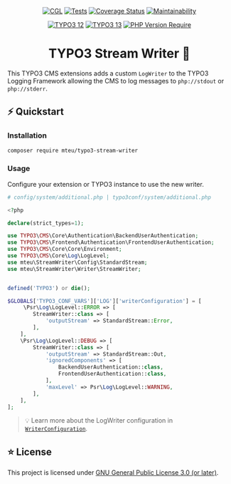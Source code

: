 <div align="center">

[![CGL](https://github.com/mteu/typo3-stream-writer/actions/workflows/cgl.yaml/badge.svg)](https://github.com/mteu/typo3-stream-writer/actions/workflows/cgl.yaml)
[![Tests](https://github.com/mteu/typo3-stream-writer/actions/workflows/tests.yaml/badge.svg?branch=main)](https://github.com/mteu/typo3-stream-writer/actions/workflows/tests.yaml)
[![Coverage Status](https://coveralls.io/repos/github/mteu/typo3-stream-writer/badge.svg?branch=main)](https://coveralls.io/github/mteu/typo3-stream-writer?branch=main)
[![Maintainability](https://api.codeclimate.com/v1/badges/edd606b0c4de053a2762/maintainability)](https://codeclimate.com/github/mteu/typo3-stream-writer/maintainability)

[![TYPO3 12](https://img.shields.io/badge/TYPO3-12-orange.svg)](https://get.typo3.org/version/12)
[![TYPO3 13](https://img.shields.io/badge/TYPO3-13-orange.svg)](https://get.typo3.org/version/13)
[![PHP Version Require](https://poser.pugx.org/mteu/typo3-stream-writer/require/php)](https://packagist.org/packages/mteu/typo3-stream-writer)
# TYPO3 Stream Writer 🍿
</div>

This TYPO3 CMS extensions adds a custom `LogWriter` to the TYPO3 Logging Framework allowing the CMS to log messages to
`php://stdout` or `php://stderr`.

## ⚡️ Quickstart

### Installation
```bash
composer require mteu/typo3-stream-writer
```

### Usage
Configure your extension or TYPO3 instance to use the new writer.

```php
# config/system/additional.php | typo3conf/system/additional.php

<?php

declare(strict_types=1);

use TYPO3\CMS\Core\Authentication\BackendUserAuthentication;
use TYPO3\CMS\Frontend\Authentication\FrontendUserAuthentication;
use TYPO3\CMS\Core\Core\Environment;
use TYPO3\CMS\Core\Log\LogLevel;
use mteu\StreamWriter\Config\StandardStream;
use mteu\StreamWriter\Writer\StreamWriter;


defined('TYPO3') or die();

$GLOBALS['TYPO3_CONF_VARS']['LOG']['writerConfiguration'] = [
     \Psr\Log\LogLevel::ERROR => [
        StreamWriter::class => [
            'outputStream' => StandardStream::Error,
        ],
    ],
    \Psr\Log\LogLevel::DEBUG => [
        StreamWriter::class => [
            'outputStream' => StandardStream::Out,
            'ignoredComponents' => [
                BackendUserAuthentication::class,
                FrontendUserAuthentication::class,
            ],
            'maxLevel' => Psr\Log\LogLevel::WARNING,
        ],
    ],
];
```
> 💡 Learn more about the LogWriter configuration in [`WriterConfiguration`](Documentation/writer-configuration.md).

## ⭐ License
This project is licensed under [GNU General Public License 3.0 (or later)](LICENSE).
